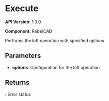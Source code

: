 # Execute

**API Version:** 1.0.0

**Component:** RebelCAD

Performs the loft operation with specified options

## Parameters

- **options**: Configuration for the loft operation

## Returns

: Error status

